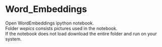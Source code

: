 # Word_Embeddings
Open WordEmbeddings ipython notebook. <br> Folder _wepics_ consists pictures used in the notebook. <br> If the notebook does not load download the entire folder and run on your system.  
